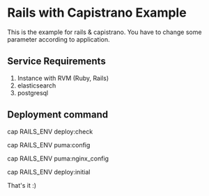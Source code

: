 # Rails with Capistrano Example

This is the example for rails & capistrano. You have to change some parameter according to application.

## Service Requirements
1. Instance with RVM (Ruby, Rails)
2. elasticsearch
3. postgresql

## Deployment command

cap RAILS_ENV deploy:check

cap RAILS_ENV puma:config

cap RAILS_ENV puma:nginx_config

cap RAILS_ENV deploy:initial

That's it :)
